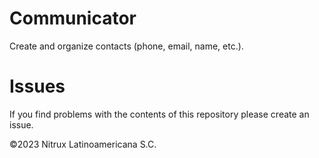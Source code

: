 # Communicator

Create and organize contacts (phone, email, name, etc.).

# Issues
If you find problems with the contents of this repository please create an issue.

©2023 Nitrux Latinoamericana S.C.
